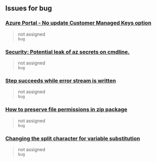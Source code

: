 ## Issues for bug
  
###  [Azure Portal - No update Customer Managed Keys option](https://github.com/Azure/login/issues/100)  
> not assigned  
  `bug`
  
###  [Security: Potential leak of az secrets on cmdline.](https://github.com/Azure/login/issues/27)  
> not assigned  
  `bug`
  
###  [Step succeeds while error stream is written](https://github.com/Azure/powershell/issues/33)  
> not assigned  
  `bug`
  
###  [How to preserve file permissions in zip package](https://github.com/Azure/functions-action/issues/52)  
> not assigned  
  `bug`
  
###  [Changing the split character for variable substitution](https://github.com/microsoft/variable-substitution/issues/21)  
> not assigned  
  `bug`